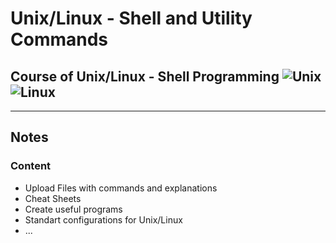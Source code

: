 # Unix/Linux - Shell and Utility Commands

## Course of Unix/Linux - Shell Programming ![Unix](https://img.ibxk.com.br/materias/10556/43728.jpg?w=704)![Linux](https://upload.wikimedia.org/wikipedia/commons/thumb/3/35/Tux.svg/800px-Tux.svg.png)
---
## Notes
### Content
* Upload Files with commands and explanations 
* Cheat Sheets
* Create useful programs
* Standart configurations for Unix/Linux
* ...
